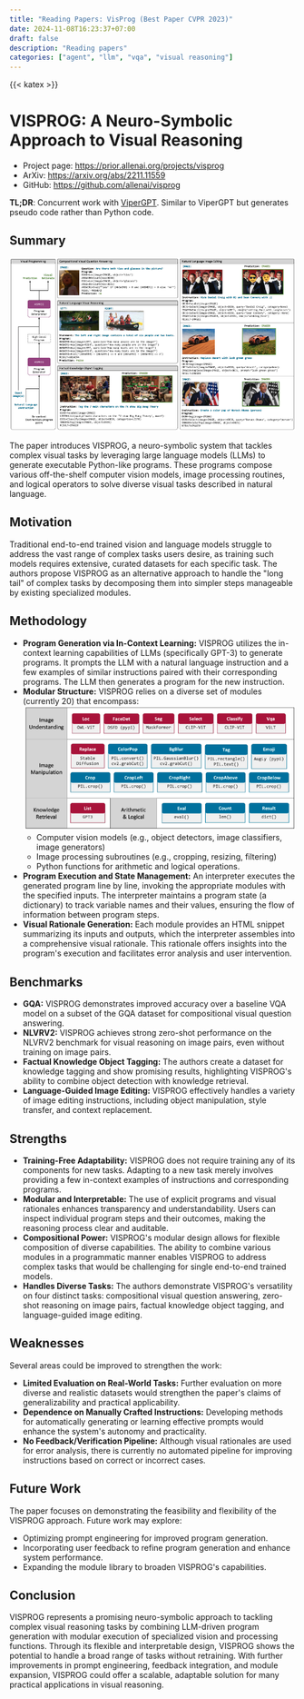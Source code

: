 ```yaml
---
title: "Reading Papers: VisProg (Best Paper CVPR 2023)"
date: 2024-11-08T16:23:37+07:00
draft: false 
description: "Reading papers"
categories: ["agent", "llm", "vqa", "visual reasoning"]
---
```

{{< katex >}}

# VISPROG: A Neuro-Symbolic Approach to Visual Reasoning
- Project page: https://prior.allenai.org/projects/visprog
- ArXiv: https://arxiv.org/abs/2211.11559
- GitHub: https://github.com/allenai/visprog

**TL;DR**: Concurrent work with [ViperGPT](https://itskoi.github.io/posts/reading-papers-vipergpt/). Similar to ViperGPT but generates pseudo code rather than Python code.

## Summary

![visprog](./visprog.png)

The paper introduces VISPROG, a neuro-symbolic system that tackles complex visual tasks by leveraging large language models (LLMs) to generate executable Python-like programs. These programs compose various off-the-shelf computer vision models, image processing routines, and logical operators to solve diverse visual tasks described in natural language.

## Motivation

Traditional end-to-end trained vision and language models struggle to address the vast range of complex tasks users desire, as training such models requires extensive, curated datasets for each specific task. The authors propose VISPROG as an alternative approach to handle the "long tail" of complex tasks by decomposing them into simpler steps manageable by existing specialized modules.

## Methodology

- **Program Generation via In-Context Learning:** VISPROG utilizes the in-context learning capabilities of LLMs (specifically GPT-3) to generate programs. It prompts the LLM with a natural language instruction and a few examples of similar instructions paired with their corresponding programs. The LLM then generates a program for the new instruction.
- **Modular Structure:** VISPROG relies on a diverse set of modules (currently 20) that encompass:
![modules](./modules.png)
  - Computer vision models (e.g., object detectors, image classifiers, image generators)
  - Image processing subroutines (e.g., cropping, resizing, filtering)
  - Python functions for arithmetic and logical operations.
- **Program Execution and State Management:** An interpreter executes the generated program line by line, invoking the appropriate modules with the specified inputs. The interpreter maintains a program state (a dictionary) to track variable names and their values, ensuring the flow of information between program steps.
- **Visual Rationale Generation:** Each module provides an HTML snippet summarizing its inputs and outputs, which the interpreter assembles into a comprehensive visual rationale. This rationale offers insights into the program's execution and facilitates error analysis and user intervention.

## Benchmarks

- **GQA:** VISPROG demonstrates improved accuracy over a baseline VQA model on a subset of the GQA dataset for compositional visual question answering.
- **NLVRV2:** VISPROG achieves strong zero-shot performance on the NLVRV2 benchmark for visual reasoning on image pairs, even without training on image pairs.
- **Factual Knowledge Object Tagging:** The authors create a dataset for knowledge tagging and show promising results, highlighting VISPROG's ability to combine object detection with knowledge retrieval.
- **Language-Guided Image Editing:** VISPROG effectively handles a variety of image editing instructions, including object manipulation, style transfer, and context replacement.

## Strengths

- **Training-Free Adaptability:** VISPROG does not require training any of its components for new tasks. Adapting to a new task merely involves providing a few in-context examples of instructions and corresponding programs.
- **Modular and Interpretable:** The use of explicit programs and visual rationales enhances transparency and understandability. Users can inspect individual program steps and their outcomes, making the reasoning process clear and auditable.
- **Compositional Power:** VISPROG's modular design allows for flexible composition of diverse capabilities. The ability to combine various modules in a programmatic manner enables VISPROG to address complex tasks that would be challenging for single end-to-end trained models.
- **Handles Diverse Tasks:** The authors demonstrate VISPROG's versatility on four distinct tasks: compositional visual question answering, zero-shot reasoning on image pairs, factual knowledge object tagging, and language-guided image editing.

## Weaknesses

Several areas could be improved to strengthen the work:

- **Limited Evaluation on Real-World Tasks:** Further evaluation on more diverse and realistic datasets would strengthen the paper's claims of generalizability and practical applicability.
- **Dependence on Manually Crafted Instructions:** Developing methods for automatically generating or learning effective prompts would enhance the system's autonomy and practicality.
- **No Feedback/Verification Pipeline:** Although visual rationales are used for error analysis, there is currently no automated pipeline for improving instructions based on correct or incorrect cases.

## Future Work

The paper focuses on demonstrating the feasibility and flexibility of the VISPROG approach. Future work may explore:

- Optimizing prompt engineering for improved program generation.
- Incorporating user feedback to refine program generation and enhance system performance.
- Expanding the module library to broaden VISPROG's capabilities.

## Conclusion

VISPROG represents a promising neuro-symbolic approach to tackling complex visual reasoning tasks by combining LLM-driven program generation with modular execution of specialized vision and processing functions. Through its flexible and interpretable design, VISPROG shows the potential to handle a broad range of tasks without retraining. With further improvements in prompt engineering, feedback integration, and module expansion, VISPROG could offer a scalable, adaptable solution for many practical applications in visual reasoning.
